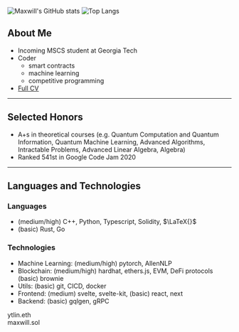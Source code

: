 ![Maxwill's GitHub stats](https://github-readme-stats.vercel.app/api?username=eazyreal&show_icons=true&theme=dark&include_all_commits=true)
![Top Langs](https://github-readme-stats.vercel.app/api/top-langs/?username=eazyreal&show_icons=true&theme=dark)

## About Me
- Incoming MSCS student at Georgia Tech
- Coder 
  - smart contracts
  - machine learning
  - competitive programming
- [Full CV](https://hackmd.io/@ytlin/cv)
  
---

## Selected Honors
- A+s in theoretical courses (e.g. Quantum Computation and Quantum Information, Quantum Machine Learning, Advanced Algorithms, Intractable Problems, Advanced Linear Algebra, Algebra)
- Ranked 541st in Google Code Jam 2020

---

## Languages and Technologies

### Languages
- (medium/high) C++, Python, Typescript, Solidity, $\LaTeX{}$
- (basic) Rust, Go

### Technologies
- Machine Learning: (medium/high) pytorch, AllenNLP
- Blockchain: (medium/high) hardhat, ethers.js, EVM, DeFi protocols (basic) brownie
- Utils: (basic) git, CICD, docker
- Frontend: (medium) svelte, svelte-kit, (basic) react, next
- Backend: (basic) gqlgen, gRPC

ytlin.eth  
maxwill.sol
